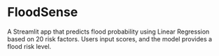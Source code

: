 # FloodSense
A Streamlit app that predicts flood probability using Linear Regression based on 20 risk factors. Users input scores, and the model provides a flood risk level.
